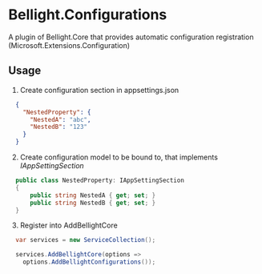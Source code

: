 # Bellight.Configurations
A plugin of Bellight.Core that provides automatic configuration registration (Microsoft.Extensions.Configuration)

## Usage

1. Create configuration section in appsettings.json
``` json
  {
    "NestedProperty": {
      "NestedA": "abc",
      "NestedB": "123"
    }
  }
```
2. Create configuration model to be bound to, that implements *IAppSettingSection*

``` C#
  public class NestedProperty: IAppSettingSection
  {
      public string NestedA { get; set; }
      public string NestedB { get; set; }
  }
```

3. Register into AddBellightCore
``` C#
  var services = new ServiceCollection();

  services.AddBellightCore(options => 
    options.AddBellightConfigurations());
```